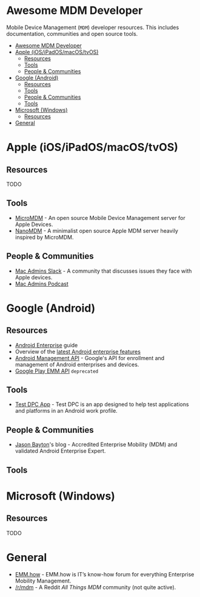 # Awesome MDM Developer

Mobile Device Management (`MDM`) developer resources. This includes documentation, communities and open source tools.

- [Awesome MDM Developer](#awesome-mdm-developer)
- [Apple (iOS/iPadOS/macOS/tvOS)](#apple-iosipadosmacostvos)
  - [Resources](#resources)
  - [Tools](#tools)
  - [People & Communities](#people--communities)
- [Google (Android)](#google-android)
  - [Resources](#resources-1)
  - [Tools](#tools-1)
  - [People & Communities](#people--communities-1)
  - [Tools](#tools-2)
- [Microsoft (Windows)](#microsoft-windows)
  - [Resources](#resources-2)
- [General](#general)

# Apple (iOS/iPadOS/macOS/tvOS)

## Resources

TODO

## Tools

  * [MicroMDM](https://github.com/micromdm/micromdm) - An open source Mobile Device Management server for Apple Devices.
  * [NanoMDM](https://github.com/micromdm/nanomdm) - A minimalist open source Apple MDM server heavily inspired by MicroMDM.

## People & Communities

  * [Mac Admins Slack](https://www.macadmins.org) - A community that discusses issues they face with Apple devices.
  * [Mac Admins Podcast](https://podcast.macadmins.org)
  
# Google (Android)

## Resources
  
  * [Android Enterprise](https://developers.google.com/android/work) guide
  * Overview of the [latest Android enterprise features](https://developer.android.com/about/versions/12/work) 
  * [Android Management API](https://developers.google.com/android/management) - Google's API for enrollment and management of Android enterprises and devices.
  * [Google Play EMM API](https://developers.google.com/android/work/play/emm-api) `deprecated`

## Tools
   
   * [Test DPC App](https://github.com/googlesamples/android-testdpc) - Test DPC is an app designed to help test applications and platforms in an Android work profile.

## People & Communities

  * [Jason Bayton](https://bayton.org)'s blog - Accredited Enterprise Mobility (MDM) and validated Android Enterprise Expert.

## Tools

# Microsoft (Windows)

## Resources

TODO

# General

  * [EMM.how](https://emm.how) - EMM.how is IT’s know-how forum for everything Enterprise Mobility Management.
  * [/r/mdm](https://reddit.com/r/mdm) - A Reddit *All Things MDM* community (not quite active).
